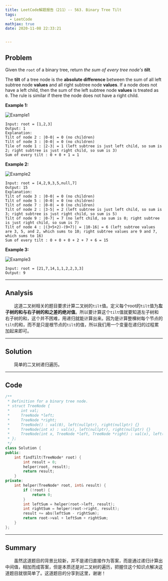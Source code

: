 ```yaml
---
title: LeetCode解题报告（211）-- 563. Binary Tree Tilt
tags:
  - LeetCode
mathjax: true
date: 2020-11-08 22:33:21


---
```


## Problem

Given the `root` of a binary tree, return *the sum of every tree node's **tilt**.*

The **tilt** of a tree node is the **absolute difference** between the sum of all left subtree node **values** and all right subtree node **values**. If a node does not have a left child, then the sum of the left subtree node **values** is treated as `0`. The rule is similar if there the node does not have a right child.

<!-- more -->

**Example 1:**

![Example1](https://assets.leetcode.com/uploads/2020/10/20/tilt1.jpg)

```
Input: root = [1,2,3]
Output: 1
Explanation: 
Tilt of node 2 : |0-0| = 0 (no children)
Tilt of node 3 : |0-0| = 0 (no children)
Tile of node 1 : |2-3| = 1 (left subtree is just left child, so sum is 2; right subtree is just right child, so sum is 3)
Sum of every tilt : 0 + 0 + 1 = 1
```

**Example 2:**

![Example2](https://assets.leetcode.com/uploads/2020/10/20/tilt2.jpg)

```
Input: root = [4,2,9,3,5,null,7]
Output: 15
Explanation: 
Tilt of node 3 : |0-0| = 0 (no children)
Tilt of node 5 : |0-0| = 0 (no children)
Tilt of node 7 : |0-0| = 0 (no children)
Tilt of node 2 : |3-5| = 2 (left subtree is just left child, so sum is 3; right subtree is just right child, so sum is 5)
Tilt of node 9 : |0-7| = 7 (no left child, so sum is 0; right subtree is just right child, so sum is 7)
Tilt of node 4 : |(3+5+2)-(9+7)| = |10-16| = 6 (left subtree values are 3, 5, and 2, which sums to 10; right subtree values are 9 and 7, which sums to 16)
Sum of every tilt : 0 + 0 + 0 + 2 + 7 + 6 = 15
```

**Example 3:**

![Example3](https://assets.leetcode.com/uploads/2020/10/20/tilt3.jpg)

```
Input: root = [21,7,14,1,1,2,2,3,3]
Output: 9
```

------

## Analysis

&emsp;&emsp;这道二叉树相关的题目要求计算二叉树的`tilt`值。定义每个root的`tilt`值为**左子树的和与右子树的和之差的绝对值**。所以要计算这个`tilt`值就要知道左子树和右子树的和，这个并不困难，用递归就能计算出来。因为是计算整棵树每个节点的`tilt`的和，而不是只是根节点的`tilt`的值，所以我们用一个变量在递归的过程累加起来即可。

------

## Solution

&emsp;&emsp;简单的二叉树递归遍历。

------

## Code

```c++
/**
 * Definition for a binary tree node.
 * struct TreeNode {
 *     int val;
 *     TreeNode *left;
 *     TreeNode *right;
 *     TreeNode() : val(0), left(nullptr), right(nullptr) {}
 *     TreeNode(int x) : val(x), left(nullptr), right(nullptr) {}
 *     TreeNode(int x, TreeNode *left, TreeNode *right) : val(x), left(left), right(right) {}
 * };
 */
class Solution {
public:
    int findTilt(TreeNode* root) {
        int result = 0;
        helper(root, result);
        return result;
    }
private:
    int helper(TreeNode* root, int& result) {
        if (!root) {
            return 0;
        }
        int leftSum = helper(root->left, result);
        int rightSum = helper(root->right, result);
        result += abs(leftSum - rightSum);
        return root->val + leftSum + rightSum;
    }
};
```

------

## Summary

&emsp;&emsp;虽然这道题目的背景比较新，并不是递归直接作为答案，而是通过递归计算出中间值，相加而成答案，但是本质还是对二叉树的遍历，把握住这个知识点解决这道题目就很简单了。这道题目的分享到这里，谢谢！
